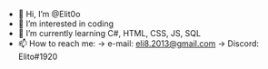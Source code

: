 - 👋 Hi, I’m @Elit0o
- 👀 I’m interested in coding
- 🌱 I’m currently learning C#, HTML, CSS, JS, SQL
- 📫 How to reach me:
 -> e-mail: eli8.2013@gmail.com
 -> Discord: Elito#1920

<!---
Elit0o/Elit0o is a ✨ special ✨ repository because its `README.md` (this file) appears on your GitHub profile.
You can click the Preview link to take a look at your changes.
--->
